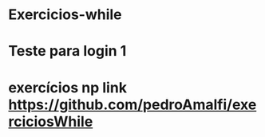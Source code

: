 # Exercicios-while
# Teste para login 1
# exercícios np link https://github.com/pedroAmalfi/exerciciosWhile
